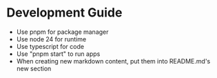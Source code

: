 # Development Guide

- Use pnpm for package manager
- Use node 24 for runtime
- Use typescript for code
- Use "pnpm start" to run apps
- When creating new markdown content, put them into README.md's new section
